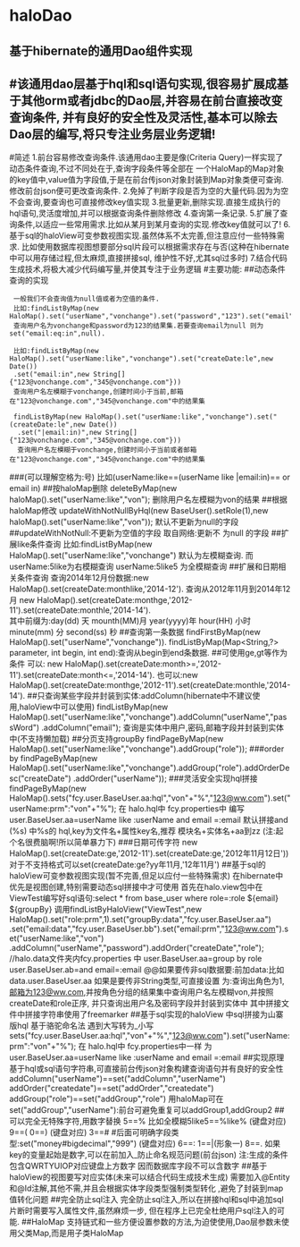 haloDao
=======

基于hibernate的通用Dao组件实现
--------
#该通用dao层基于hql和sql语句实现,很容易扩展成基于其他orm或者jdbc的Dao层,并容易在前台直接改变查询条件,
  并有良好的安全性及灵活性,基本可以除去Dao层的编写,将只专注业务层业务逻辑!
-------
#简述
         1.前台容易修改查询条件.该通用dao主要是像(Criteria Query)一样实现了动态条件查询,不过不同处在于,查询字段条件等全部在
         一个HaloMap的Map对象的key值中,value值为字段值,于是在前台传json对象封装到Map对象类便可查询.
         修改前台json便可更改查询条件.
         2.免掉了判断字段是否为空的大量代码.因为为空不会查询,要查询也可直接修改key值实现
         3.批量更新,删除实现.直接生成执行的hql语句,灵活度增加,并可以根据查询条件删除修改
         4.查询第一条记录.
         5.扩展了查询条件,以适应一些常用需求.比如从某月到某月查询的实现.修改key值就可以了!
         6.基于sql的haloView可变参数视图实现.虽然体系不太完善,但注意应付一些特殊需求.
         比如使用数据库视图想要部分sql片段可以根据需求存在与否(这种在hibernate中可以用存储过程,但太麻烦,直接拼接sql,
         维护性不好,尤其sql过多时)
         7.结合代码生成技术,将极大减少代码编写量,并使其专注于业务逻辑
#主要功能:
##动态条件查询的实现
     
     一般我们不会查询值为null值或者为空值的条件.
     比如:findListByMap(new HaloMap().set("userName","vonchange").set("password","123").set("email",null)).
     查询用户名为vonchange和password为123的结果集.若要查询email为null 则为set("email:eq:in",null).
     
     比如:findListByMap(new HaloMap().set("userName:like","vonchange").set("createDate:le",new Date())
     .set("email:in",new String[]{"123@vonchange.com","345@vonchange.com"}))
     查询用户名左模糊于vonchange,创建时间小于当前,邮箱在"123@vonchange.com","345@vonchange.com"中的结果集
     
     findListByMap(new HaloMap().set("userName:like","vonchange").set("(createDate:le",new Date())
      .set("|email:in)",new String[]{"123@vonchange.com","345@vonchange.com"}))
      查询用户名左模糊于vonchange,创建时间小于当前或者邮箱在"123@vonchange.com","345@vonchange.com"中的结果集
    
###(可以理解空格为:号) 
      比如(userName:like==(userName like    |email:in)== or email in)
##按haloMap删除
     deleteByMap(new haloMap().set("userName:like","von");
     删除用户名左模糊为von的结果
##根据haloMap修改
     updateWithNotNullByHql(new BaseUser().setRole(1),new haloMap().set("userName:like","von"));
     默认不更新为null的字段
##updateWithNotNull:不更新为空值的字段
      取自网络:更新不 为null 的字段
##扩展like条件查询
     比如:findListByMap(new HaloMap().set("userName:like","vonchange") 默认为左模糊查询.
     而userName:5like为右模糊查询 userName:5like5 为全模糊查询
##扩展和日期相关条件查询
     查询2014年12月份数据:new HaloMap().set(createDate:monthlike,'2014-12').
     查询从2012年11月到2014年12月 new HaloMap().set(createDate:monthge,'2012-11').set(createDate:monthle,'2014-14').  
     其中前缀为:day(dd) 天 mounth(MM)月 year(yyyy)年 hour(HH) 小时  minute(mm) 分 second(ss) 秒
##查询第一条数据
        findFirstByMap(new HaloMap().set("userName","vonchange")).
        findListByMap(Map<String,?> parameter, int begin, int end):查询从begin到end条数据.
##可使用ge,gt等作为条件
        可以: new HaloMap().set(createDate:month>=,'2012-11').set(createDate:month<=,'2014-14').
        也可以:new HaloMap().set(createDate:monthge,'2012-11').set(createDate:monthle,'2014-14').
##只查询某些字段并封装到实体:addColumn(hibernate中不建议使用,haloView中可以使用)
          findListByMap(new HaloMap().set("userName:like","vonchange").addColumn("userName","passWord")
          .addColumn("email");
          查询是实体中用户,密码,邮箱字段并封装到实体中(不支持懒加载)
##分页支持groupBy
         findPageByMap(new HaloMap().set("userName:like","vonchange").addGroup("role"));
###order by
          findPageByMap(new HaloMap().set("userName:like","vonchange").addGroup("role").addOrderDesc("createDate")
          .addOrder("userName"));
###灵活安全实现hql拼接
           findPageByMap(new HaloMap().sets("fcy.user.BaseUser.aa:hql","von"+"%","123@ww.com").set("userName:prm":"von"+"%");
           在 halo.hql中 fcy.properties中 编写user.BaseUser.aa=userName like :userName and email =:email
           默认拼接and (%s) 中%s的 hql,key为文件名+属性key名,推荐 模块名+实体名+aa到zz (注:起个名很费脑啊!所以简单暴力下)
###日期可传字符
        new HaloMap().set(createDate:ge,'2012-11').set(createDate:ge,'2012年11月12日'))
        对于不支持格式可以set(createDate:ge?yy年11月,'12年11月')
##基于sql的haloView可变参数视图实现(暂不完善,但足以应付一些特殊需求)
        在hibernate中优先是视图创建,特别需要动态sql拼接中才可使用
        首先在halo.view包中在ViewTest编写好sql语句:select * from base_user where role=:role ${email} ${groupBy}
        调用findListByHaloView("ViewTest",new HaloMap().set("role:prm",1).set("groupBy:data","fcy.user.BaseUser.aa")
        .set("email:data","fcy.user.BaseUser.bb").set("email:prm","123@ww.com").set("userName:like","von")
        .addColumn("userName","password").addOrder("createDate","role");
        //halo.data文件夹内fcy.properties 中 user.BaseUser.aa=group by role user.BaseUser.ab=and email=:email
        @@如果要传非sql数据要:前加data:比如data.user.BaseUser.aa 如果是要传非String类型,可直接设置
        为:查询出角色为1,邮箱为123@ww.com,并按角色分组的结果集中查询用户名左模糊von,并按照createDate和role正序,
        并只查询出用户名及密码字段并封装到实体中
        其中拼接文件中拼接字符串使用了freemarker
##基于sql实现的haloView 中sql拼接为山寨版hql  基于骆驼命名法 遇到大写转为_小写
          sets("fcy.user.BaseUser.aa:hql","von"+"%","123@ww.com").set("userName:prm":"von"+"%");
          在 halo.hql中 fcy.properties中一样 为user.BaseUser.aa=userName like :userName and email =:email
##实现原理基于hql或sql语句字符串,可直接前台传json对象构建查询语句并有良好的安全性
         addColumn("userName")==set("addColumn","userName") 
         addOrder("createdate")==set("addOrder","createdate")
         addGroup("role")==set("addGroup","role") 
         用haloMap可在set("addGroup","userName"):前台可避免重复可以addGroup1,addGroup2 
##可以完全无特殊字符,用数字替换
          5==% 比如全模糊5like5==%like% (键盘对应)
          9==( 0==) (键盘对应)
          3==# #后面可明确字段类型:set("money#bigdecimal","999") (键盘对应)
          6==:    1==|(形象一) 8==.
          如果key的变量起始是数字,可以在前加入_防止命名规范问题(前台json)
          注:生成的条件包含QWRTYUIOP对应键盘上方数字
          因而数据库字段不可以含数字
##基于haloView的视图要写对应实体(未来可以结合代码生成技术生成)
          需要加入@Entity和@Id注解,其他不需,并且会根据实体字段类型强制类型转化
          ,避免了封装到map值转化问题
##完全防止sql注入
         完全防止sql注入,所以在拼接hql和sql中追加sql片断时需要写入属性文件,虽然麻烦一步,
         但在程序上已完全杜绝用户sql注入的可能.
##HaloMap
          支持链式和一些方便设置参数的方法,为迫使使用,Dao层参数未使用父类Map,而是用子类HaloMap

